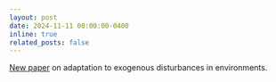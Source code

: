 ```yaml
---
layout: post
date: 2024-11-11 00:00:00-0400
inline: true
related_posts: false
---
```


[New paper](https://arxiv.org/abs/2411.06815) on adaptation to exogenous disturbances in environments.